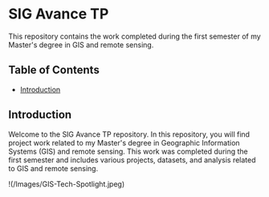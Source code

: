 # SIG Avance TP

This repository contains the work completed during the first semester of my Master's degree in GIS and remote sensing.

## Table of Contents

- [Introduction](#introduction)

## Introduction

Welcome to the SIG Avance TP repository. In this repository, you will find project work related to my Master's degree in Geographic Information Systems (GIS) and remote sensing. This work was completed during the first semester and includes various projects, datasets, and analysis related to GIS and remote sensing.

!(/Images/GIS-Tech-Spotlight.jpeg)

